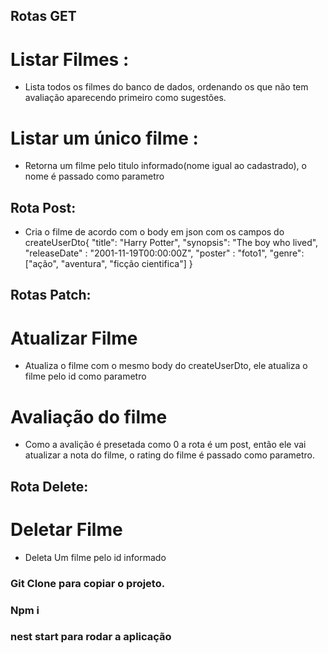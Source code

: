 ## Rotas GET
# Listar Filmes :

 - Lista todos os filmes do banco de dados, ordenando os que não tem avaliação aparecendo primeiro como sugestões.

# Listar um único filme : 
 - Retorna um filme pelo titulo informado(nome igual ao cadastrado), o nome é passado como parametro

## Rota Post: 
- Cria o filme de acordo com o body em json com os campos do createUserDto{
	"title": "Harry Potter",
	"synopsis": "The boy who lived",
	"releaseDate" : "2001-11-19T00:00:00Z",
	"poster" : "foto1",
	"genre": ["ação", "aventura", "ficção cientifica"]
}

## Rotas Patch:
# Atualizar Filme
- Atualiza o filme com o mesmo body do createUserDto, ele atualiza o filme pelo id como parametro

# Avaliação do filme
- Como a avalição é presetada como 0 a rota é um post, então ele vai atualizar a nota do filme, o rating do filme é passado como parametro.

## Rota Delete:
# Deletar Filme
- Deleta Um filme pelo id informado



### Git Clone para copiar o projeto.
### Npm i
### nest start para rodar a aplicação